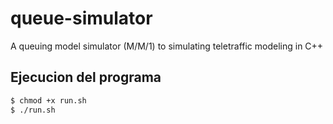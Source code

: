 # queue-simulator
A queuing model simulator (M/M/1) to simulating teletraffic modeling in C++

## Ejecucion del programa
```bash
$ chmod +x run.sh
$ ./run.sh
```